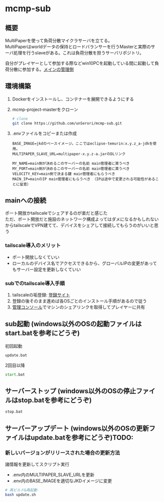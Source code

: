 # mcmp-sub

## 概要

MultiPaperを使って負荷分散マイクラサーバを立てる。  
MultiPaperはworldデータの保持とロードバランサーを行うMasterと実際のサーバ処理を行うslaveがある。これは負荷分散を担うサーバリポジトリ。  

自分がプレイヤーとして参加する際などwin10PCを起動している間に起動して負荷分散に参加する。[メインの管理側](https://github.com/unSerori/mcmp-main)  

## 環境構築

1. Dockerをインストールし、コンテナーを展開できるようにする
2. mcmp-project-masterをクローン

    ```bash
    # clone
    git clone https://github.com/unSerori/mcmp-sub.git
    ```

3. .envファイルをコピーまたは作成

    ```env:.env TODO: 
    BASE_IMAGE=jkdのベースイメージ。ここではeclipse-temurin:x.y.z_a-jdkを使用。
    MULTIPAPER_SLAVE_URL=multipaper-x.y.z-a.jarのDLリンク
        
    MY_NAME=main側が決めるこのサーバーの名前 main管理者に貰うべき
    MY_PORT=main側が決めるこのサーバーの名前 main管理者に貰うべき
    VELOCITY_KEY=main側で決まる鍵 main管理者にもらうべき
    MAIN_IP=mainのIP main管理者にもらうべき （IPは途中で変更される可能性があることに留意）
    ```

## mainへの接続

ポート開放かtailscaleでシェアするのが楽だと感じた  
ただ、ポート開放だと施設のネットワーク構成よってはダメになるかもしれないからtailscaleでVPN建てて、デバイスをシェアして接続してもらうのがいいと思う

### tailscale導入のメリット

- ポート開放しなくていい
- ローカルのデバイス名でアクセスできるから、グローバルIPの変更があってもサーバー設定を更新しなくていい

### subでのtailscale導入手順

1. tailscaleの垢登録: [登録サイト](https://login.tailscale.com/start)
2. 登録の後そのまま進めば各OSごとのインストール手順があるので従う
3. [管理コンソール](https://login.tailscale.com/admin/machines)でマシンのシェアリンクを取得してプレイヤーに共有

## sub起動 (windows以外のOSの起動ファイルはstart.batを参考にどうぞ)

初回起動

```cmd
update.bat
```

2回目以降

```cmd
start.bat
```

## サーバーストップ (windows以外のOSの停止ファイルはstop.batを参考にどうぞ)

```cmd
stop.bat
```

## サーバーアップデート (windows以外のOSの更新ファイルはupdate.batを参考にどうぞ)TODO: 

### 新しいバージョンがリリースされた場合の更新方法

諸情報を更新してスクリプト実行

- .env内のMULTIPAPER_SLAVE_URLを更新
- .env内のBASE_IMAGEを適切なJKDイメージに変更

```bash
# 再ビルド&再起動
bash update.sh
```
